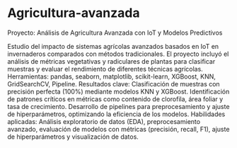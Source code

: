 # Agricultura-avanzada
Proyecto: Análisis de Agricultura Avanzada con IoT y Modelos Predictivos

Estudio del impacto de sistemas agrícolas avanzados basados en IoT en invernaderos comparados con métodos tradicionales. El proyecto incluyó el análisis de métricas vegetativas y radiculares de plantas para clasificar muestras y evaluar el rendimiento de diferentes técnicas agrícolas.
Herramientas: pandas, seaborn, matplotlib, scikit-learn, XGBoost, KNN, GridSearchCV, Pipeline.
Resultados clave:
Clasificación de muestras con precisión perfecta (100%) mediante modelos KNN y XGBoost.
Identificación de patrones críticos en métricas como contenido de clorofila, área foliar y tasa de crecimiento.
Desarrollo de pipelines para preprocesamiento y ajuste de hiperparámetros, optimizando la eficiencia de los modelos.
Habilidades aplicadas: Análisis exploratorio de datos (EDA), preprocesamiento avanzado, evaluación de modelos con métricas (precisión, recall, F1), ajuste de hiperparámetros y visualización de datos.
